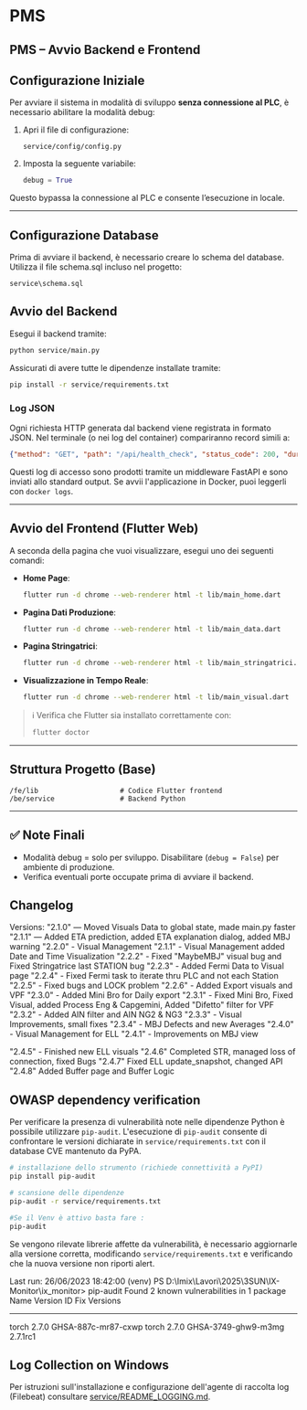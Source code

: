 # PMS

## PMS – Avvio Backend e Frontend

## Configurazione Iniziale

Per avviare il sistema in modalità di sviluppo **senza connessione al PLC**, è necessario abilitare la modalità debug:

1. Apri il file di configurazione:

   ```
   service/config/config.py
   ```

2. Imposta la seguente variabile:

   ```python
   debug = True
   ```

Questo bypassa la connessione al PLC e consente l’esecuzione in locale.

---

## Configurazione Database

Prima di avviare il backend, è necessario creare lo schema del database. Utilizza il file schema.sql incluso nel progetto:

```
service\schema.sql
```


## Avvio del Backend

Esegui il backend tramite:

```bash
python service/main.py
```

Assicurati di avere tutte le dipendenze installate tramite:

```bash
pip install -r service/requirements.txt
```

### Log JSON

Ogni richiesta HTTP generata dal backend viene registrata in formato JSON.
Nel terminale (o nei log del container) compariranno record simili a:

```json
{"method": "GET", "path": "/api/health_check", "status_code": 200, "duration_ms": 3.5}
```

Questi log di accesso sono prodotti tramite un middleware FastAPI e
sono inviati allo standard output. Se avvii l'applicazione in Docker,
puoi leggerli con `docker logs`.

---

## Avvio del Frontend (Flutter Web)

A seconda della pagina che vuoi visualizzare, esegui uno dei seguenti comandi:

* **Home Page**:

  ```bash
  flutter run -d chrome --web-renderer html -t lib/main_home.dart
  ```

* **Pagina Dati Produzione**:

  ```bash
  flutter run -d chrome --web-renderer html -t lib/main_data.dart
  ```

* **Pagina Stringatrici**:

  ```bash
  flutter run -d chrome --web-renderer html -t lib/main_stringatrici.dart
  ```

* **Visualizzazione in Tempo Reale**:

  ```bash
  flutter run -d chrome --web-renderer html -t lib/main_visual.dart
  ```

> ℹ️ Verifica che Flutter sia installato correttamente con:
>
> ```bash
> flutter doctor
> ```

---

## Struttura Progetto (Base)

```
/fe/lib                    # Codice Flutter frontend
/be/service                # Backend Python
```

---

## ✅ Note Finali

* Modalità debug = solo per sviluppo. Disabilitare (`debug = False`) per ambiente di produzione.
* Verifica eventuali porte occupate prima di avviare il backend.

## Changelog
Versions:
"2.1.0" — Moved Visuals Data to global state, made main.py faster
"2.1.1" — Added ETA prediction, added ETA explanation dialog, added MBJ warning
"2.2.0" - Visual Management
"2.1.1" - Visual Management added Date and Time Visualization
"2.2.2" - Fixed "MaybeMBJ" visual bug and Fixed Stringatrice last STATION bug
"2.2.3" - Added Fermi Data to Visual page
"2.2.4" - Fixed Fermi task to iterate thru PLC and not each Station
"2.2.5" - Fixed bugs and LOCK problem
"2.2.6" - Added Export visuals and VPF
"2.3.0" - Added Mini Bro for Daily export
"2.3.1" - Fixed Mini Bro, Fixed Visual, added Process Eng & Capgemini, Added "Difetto" filter for VPF
"2.3.2" - Added AIN filter and AIN NG2 & NG3
"2.3.3" - Visual Improvements, small fixes
"2.3.4" - MBJ Defects and new Averages
"2.4.0" - Visual Management for ELL
"2.4.1" - Improvements on MBJ view

"2.4.5" - Finished new ELL visuals
"2.4.6" Completed STR, managed loss of connection, fixed Bugs
"2.4.7" Fixed ELL update_snapshot, changed API
"2.4.8" Added Buffer page and Buffer Logic

## OWASP dependency verification

Per verificare la presenza di vulnerabilità note nelle dipendenze Python è
possibile utilizzare `pip-audit`. L'esecuzione di `pip-audit` consente di
confrontare le versioni dichiarate in `service/requirements.txt` con il
database CVE mantenuto da PyPA.

```bash
# installazione dello strumento (richiede connettività a PyPI)
pip install pip-audit

# scansione delle dipendenze
pip-audit -r service/requirements.txt

#Se il Venv è attivo basta fare : 
pip-audit
```

Se vengono rilevate librerie affette da vulnerabilità, è necessario aggiornarle
alla versione corretta, modificando `service/requirements.txt` e verificando che
la nuova versione non riporti alert.

Last run: 26/06/2023 18:42:00
(venv) PS D:\Imix\Lavori\2025\3SUN\IX-Monitor\ix_monitor> pip-audit
Found 2 known vulnerabilities in 1 package
Name  Version ID                  Fix Versions
----- ------- ------------------- ------------
torch 2.7.0   GHSA-887c-mr87-cxwp
torch 2.7.0   GHSA-3749-ghw9-m3mg 2.7.1rc1

## Log Collection on Windows

Per istruzioni sull'installazione e configurazione dell'agente di raccolta log (Filebeat) consultare [service/README_LOGGING.md](service/README_LOGGING.md).

